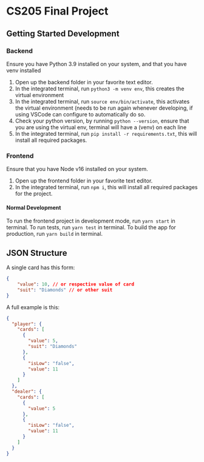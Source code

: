 # CS205 Final Project
## Getting Started Development
### Backend
Ensure you have Python 3.9 installed on your system, and that you have venv installed
1. Open up the backend folder in your favorite text editor.
2. In the integrated terminal, run `python3 -m venv env`, this creates the virtual environment
3. In the integrated terminal, run `source env/bin/activate`, this activates the virtual environment (needs to be run again whenever developing, if using VSCode can configure to automatically do so.
4. Check your python version, by running `python --version`, ensure that you are using the virtual env, terminal will have a (venv) on each line
5. In the integrated terminal, run `pip install -r requirements.txt`, this will install all required packages.

### Frontend
Ensure that you have Node v16 installed on your system.
1. Open up the frontend folder in your favorite text editor.
2. In the integrated terminal, run `npm i`, this will install all required packages for the project.

#### Normal Development
To run the frontend project in development mode, run `yarn start` in terminal.
To run tests, run `yarn test` in terminal.
To build the app for production, run `yarn build` in terminal.

## JSON Structure
A single card has this form:
```json
{
    "value": 10, // or respective value of card
    "suit": "Diamonds" // or other suit
}
```

A full example is this:
```json
{
  "player": {
    "cards": [
      {
        "value": 5,
        "suit": "Diamonds"
      },
      {
        "isLow": "false",
        "value": 11
      }
    ]
  },
  "dealer": {
    "cards": [
      {
        "value": 5
      }, 
      {
        "isLow": "false",
        "value": 11
      }
    ]
  }
}
```


